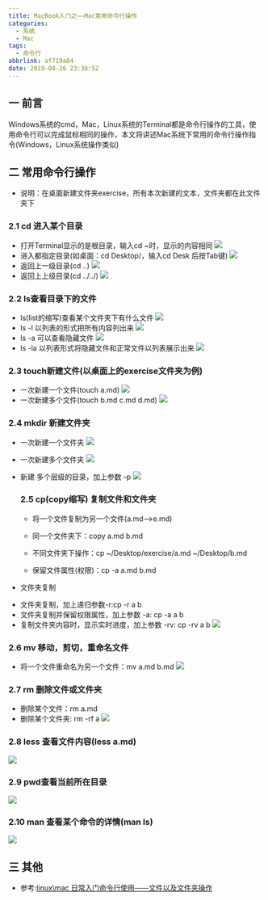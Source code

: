 ```yaml
---
title: MacBook入门之——Mac常用命令行操作
categories:
  - 系统
  - Mac
tags:
  - 命令行
abbrlink: af719a84
date: 2019-08-26 23:38:52
---
```

## 一 前言

Windows系统的cmd，Mac，Linux系统的Terminal都是命令行操作的工具，使用命令行可以完成鼠标相同的操作，本文将讲述Mac系统下常用的命令行操作指令(Windows，Linux系统操作类似)

<!--more-->

## 二 常用命令行操作

* 说明：在桌面新建文件夹exercise，所有本次新建的文本，文件夹都在此文件夹下

### 2.1 cd 进入某个目录

* 打开Terminal显示的是根目录，输入cd ~时，显示的内容相同
	 ![][1]
* 进入都指定目录(如桌面：cd Desktop/，输入cd Desk 后按Tab键)
	![][2]
* 返回上一级目录(cd ..)
	![][3]
* 返回上上级目录(cd ../../)
	![][4]

### 2.2 ls查看目录下的文件

* ls(list的缩写)查看某个文件夹下有什么文件
	![][5]
* ls -l 以列表的形式把所有内容列出来
	![][6]
* ls -a 可以查看隐藏文件
	![][7]
* ls -la 以列表形式将隐藏文件和正常文件以列表展示出来
	![][8]
	
### 2.3 touch新建文件(以桌面上的exercise文件夹为例)

* 一次新建一个文件(touch a.md)
	![][9]
* 一次新建多个文件(touch b.md c.md d.md)
  ![][10]
### 2.4 mkdir 新建文件夹

* 一次新建一个文件夹
	![][11]
* 一次新建多个文件夹
	![][12]
* 新建 多个层级的目录，加上参数 -p
    ![][13]

  ### 2.5 cp(copy缩写) 复制文件和文件夹
  
  * 将一个文件复制为另一个文件(a.md—>e.md)
  - 同一个文件夹下：copy a.md b.md
  - 不同文件夹下操作：cp ~/Desktop/exercise/a.md ~/Desktop/b.md
  - 保留文件属性(权限)：cp -a a.md b.md 
	
    [][14]

* 文件夹复制
 - 文件夹复制，加上递归参数-r:cp -r a b
 - 文件夹复制并保留权限属性，加上参数 -a: cp -a a b
 - 复制文件夹内容时，显示实时进度，加上参数 -rv: cp -rv a b
	![][15]

### 2.6 mv 移动，剪切，重命名文件

* 将一个文件重命名为另一个文件：mv a.md b.md
	 ![][16]
### 2.7 rm 删除文件或文件夹
* 删除某个文件：rm a.md 
* 删除某个文件夹: rm -rf a 
    ![][17]
### 2.8 less 查看文件内容(less a.md)
![][18]
### 2.9 pwd查看当前所在目录
![][19]
### 2.10 man 查看某个命令的详情(man ls)
![][20]
## 三 其他

* 参考:[linux\mac 日常入门命令行使用——文件以及文件夹操作][21]


[1]: https://cdn.jsdelivr.net/gh/PGzxc/CDN@master/blog-image/mac-shell-cd-root.png
[2]: https://cdn.jsdelivr.net/gh/PGzxc/CDN@master/blog-image/mac-shell-cd-desktop.png
[3]: https://cdn.jsdelivr.net/gh/PGzxc/CDN@master/blog-image/mac-shell-cd-preview.png
[4]: https://cdn.jsdelivr.net/gh/PGzxc/CDN@master/blog-image/mac-shell-cd-pre-pre.png
[5]: https://cdn.jsdelivr.net/gh/PGzxc/CDN@master/blog-image/mac-shell-ls.png
[6]: https://cdn.jsdelivr.net/gh/PGzxc/CDN@master/blog-image/mac-shell-ls-l.png
[7]: https://cdn.jsdelivr.net/gh/PGzxc/CDN@master/blog-image/mac-shell-ls-a.png
[8]: https://cdn.jsdelivr.net/gh/PGzxc/CDN@master/blog-image/mac-shell-ls-la.png
[9]: https://cdn.jsdelivr.net/gh/PGzxc/CDN@master/blog-image/mac-shell-touch-a-file.png
[10]: https://cdn.jsdelivr.net/gh/PGzxc/CDN@master/blog-image/mac-shell-touch-more-file.png
[11]: https://cdn.jsdelivr.net/gh/PGzxc/CDN@master/blog-image/mac-shell-mkdir-a-dir.png
[12]: https://cdn.jsdelivr.net/gh/PGzxc/CDN@master/blog-image/mac-shell-mkdir-more-dir.png
[13]: https://cdn.jsdelivr.net/gh/PGzxc/CDN@master/blog-image/mac-shell-mkdir-more-dir-p.png
[14]: https://cdn.jsdelivr.net/gh/PGzxc/CDN@master/blog-image/mac-shell-cp-a-2-b.png
[15]: https://cdn.jsdelivr.net/gh/PGzxc/CDN@master/blog-image/mac-shell-cp-dir.png
[16]: https://cdn.jsdelivr.net/gh/PGzxc/CDN@master/blog-image/mac-shell-mv-2-other.png
[17]: https://cdn.jsdelivr.net/gh/PGzxc/CDN@master/blog-image/mac-shell-rm.png
[18]: https://cdn.jsdelivr.net/gh/PGzxc/CDN@master/blog-image/mac-shell-less.png
[19]: https://cdn.jsdelivr.net/gh/PGzxc/CDN@master/blog-image/mac-shell-pwd.png
[20]: https://cdn.jsdelivr.net/gh/PGzxc/CDN@master/blog-image/mac-shell-man-ls.png
[21]: https://blog.csdn.net/fungleo/article/details/78488656

